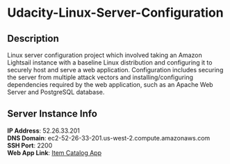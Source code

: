 # Udacity-Linux-Server-Configuration

**Description**
---------------
Linux server configuration project which involved taking an Amazon Lightsail instance with a baseline Linux distribution and configuring it to securely host and serve a web application. Configuration includes securing the server from multiple attack vectors and installing/configuring dependencies required by the web application, such as an Apache Web Server and PostgreSQL database.


**Server Instance Info**
---------------
**IP Address**: 52.26.33.201  
**DNS Domain**: ec2-52-26-33-201.us-west-2.compute.amazonaws.com  
**SSH Port**: 2200  
**Web App Link**: [Item Catalog App](http://ec2-52-26-33-201.us-west-2.compute.amazonaws.com/catalog)  
